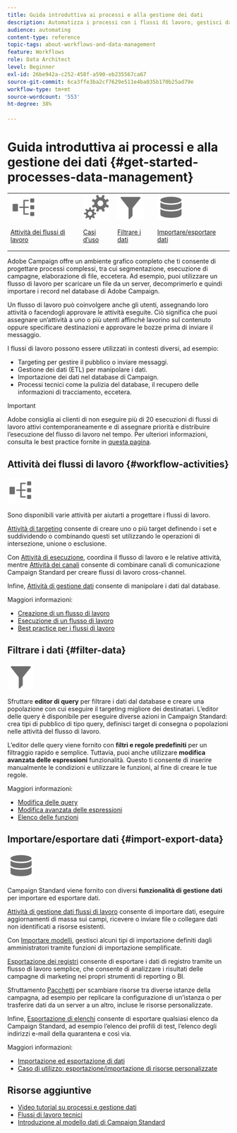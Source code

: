 ```yaml
---
title: Guida introduttiva ai processi e alla gestione dei dati
description: Automatizza i processi con i flussi di lavoro, gestisci dati e tipi di pubblico, invia messaggi e altro ancora.
audience: automating
content-type: reference
topic-tags: about-workflows-and-data-management
feature: Workflows
role: Data Architect
level: Beginner
exl-id: 26be942a-c252-458f-a590-eb235567ca67
source-git-commit: 6ca3ffe3ba2cf7629e511e4ba035b170b25ad79e
workflow-type: tm+mt
source-wordcount: '553'
ht-degree: 38%

---
```


# Guida introduttiva ai processi e alla gestione dei dati {#get-started-processes-data-management}

<table>
<tr>
<td><img src="assets/do-not-localize/icon_workflows.svg" width="60px"><p><a href="#workflow-activities">Attività dei flussi di lavoro</a></p></td><td><img src="assets/do-not-localize/icon_activities.svg" width="60px"><p><a href="../../automating/using/workflow-created-query-with-complement.md">Casi d’uso</a></p></td><td><img src="assets/do-not-localize/icon_filter.svg" width="60px"><p><a href="#filter-data">Filtrare i dati</a></p></td>
<td><img src="assets/do-not-localize/icon_manage.svg" width="60px"><p><a href="#import-export-data">Importare/esportare dati</a></p></td></tr>
</table>

Adobe Campaign offre un ambiente grafico completo che ti consente di progettare processi complessi, tra cui segmentazione, esecuzione di campagne, elaborazione di file, eccetera. Ad esempio, puoi utilizzare un flusso di lavoro per scaricare un file da un server, decomprimerlo e quindi importare i record nel database di Adobe Campaign.

Un flusso di lavoro può coinvolgere anche gli utenti, assegnando loro attività o facendogli approvare le attività eseguite. Ciò significa che puoi assegnare un’attività a uno o più utenti affinché lavorino sul contenuto oppure specificare destinazioni e approvare le bozze prima di inviare il messaggio.

I flussi di lavoro possono essere utilizzati in contesti diversi, ad esempio:

* Targeting per gestire il pubblico o inviare messaggi.
* Gestione dei dati (ETL) per manipolare i dati.
* Importazione dei dati nel database di Campaign.
* Processi tecnici come la pulizia del database, il recupero delle informazioni di tracciamento, eccetera.

>[!IMPORTANT]
>
> Adobe consiglia ai clienti di non eseguire più di 20 esecuzioni di flussi di lavoro attivi contemporaneamente e di assegnare priorità e distribuire l’esecuzione del flusso di lavoro nel tempo. Per ulteriori informazioni, consulta le best practice fornite in [questa pagina](../../automating/using/best-practices-workflows.md).

## Attività dei flussi di lavoro {#workflow-activities}

<img src="assets/do-not-localize/icon_workflows.svg" width="60px">

Sono disponibili varie attività per aiutarti a progettare i flussi di lavoro.

[Attività di targeting](../../automating/using/about-targeting-activities.md) consente di creare uno o più target definendo i set e suddividendo o combinando questi set utilizzando le operazioni di intersezione, unione o esclusione.

Con [Attività di esecuzione](../../automating/using/about-execution-activities.md), coordina il flusso di lavoro e le relative attività, mentre [Attività dei canali](../../automating/using/about-channel-activities.md) consente di combinare canali di comunicazione Campaign Standard per creare flussi di lavoro cross-channel.

Infine, [Attività di gestione dati](../../automating/using/about-data-management-activities.md) consente di manipolare i dati dal database.

Maggiori informazioni:

* [Creazione di un flusso di lavoro](../../automating/using/building-a-workflow.md)
* [Esecuzione di un flusso di lavoro](../../automating/using/about-workflow-execution.md)
* [Best practice per i flussi di lavoro](../../automating/using/best-practices-workflows.md)

## Filtrare i dati {#filter-data}

<img src="assets/do-not-localize/icon_filter.svg" width="60px">

Sfruttare **editor di query** per filtrare i dati dal database e creare una popolazione con cui eseguire il targeting migliore dei destinatari. L’editor delle query è disponibile per eseguire diverse azioni in Campaign Standard: crea tipi di pubblico di tipo query, definisci target di consegna o popolazioni nelle attività del flusso di lavoro.

L’editor delle query viene fornito con **filtri e regole predefiniti** per un filtraggio rapido e semplice. Tuttavia, puoi anche utilizzare **modifica avanzata delle espressioni** funzionalità. Questo ti consente di inserire manualmente le condizioni e utilizzare le funzioni, al fine di creare le tue regole.

Maggiori informazioni:

* [Modifica delle query](../../automating/using/editing-queries.md)
* [Modifica avanzata delle espressioni](../../automating/using/advanced-expression-editing.md)
* [Elenco delle funzioni](../../automating/using/list-of-functions.md)

## Importare/esportare dati {#import-export-data}

<img src="assets/do-not-localize/icon_manage.svg" width="60px">

Campaign Standard viene fornito con diversi **funzionalità di gestione dati** per importare ed esportare dati.

[Attività di gestione dati flussi di lavoro](../../automating/using/about-data-management-activities.md) consente di importare dati, eseguire aggiornamenti di massa sui campi, ricevere o inviare file o collegare dati non identificati a risorse esistenti.

Con [Importare modelli](../../automating/using/importing-data-with-import-templates.md), gestisci alcuni tipi di importazione definiti dagli amministratori tramite funzioni di importazione semplificate.

[Esportazione dei registri](../../automating/using/exporting-logs.md) consente di esportare i dati di registro tramite un flusso di lavoro semplice, che consente di analizzare i risultati delle campagne di marketing nei propri strumenti di reporting o BI.

Sfruttamento [Pacchetti](../../automating/using/managing-packages.md) per scambiare risorse tra diverse istanze della campagna, ad esempio per replicare la configurazione di un’istanza o per trasferire dati da un server a un altro, incluse le risorse personalizzate.

Infine, [Esportazione di elenchi](../../automating/using/exporting-lists.md) consente di esportare qualsiasi elenco da Campaign Standard, ad esempio l’elenco dei profili di test, l’elenco degli indirizzi e-mail della quarantena e così via.

Maggiori informazioni:

* [Importazione ed esportazione di dati](../../automating/using/about-data-import-and-export.md)
* [Caso di utilizzo: esportazione/importazione di risorse personalizzate](../../automating/using/exporting-importing-custom-resources.md)

## Risorse aggiuntive

* [Video tutorial su processi e gestione dati](https://experienceleague.adobe.com/docs/campaign-standard-learn/tutorials/managing-processes-and-data/creating-a-workflow.html?lang=it)
* [Flussi di lavoro tecnici](../../administration/using/technical-workflows.md)
* [Introduzione al modello dati di Campaign Standard](../../developing/using/get-started-data-model.md)
